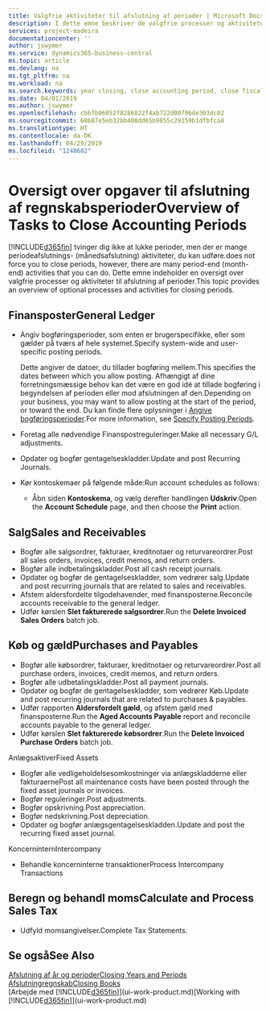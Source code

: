 ```yaml
---
title: Valgfrie aktiviteter til afslutning af perioder | Microsoft Docs
description: I dette emne beskriver de valgfrie processer og aktiviteter til afslutning af regnskabsperioder i Business Central.
services: project-madeira
documentationcenter: ''
author: jswymer
ms.service: dynamics365-business-central
ms.topic: article
ms.devlang: na
ms.tgt_pltfrm: na
ms.workload: na
ms.search.keywords: year closing, close accounting period, close fiscal year, aging, creditor payments, vendor payments
ms.date: 04/01/2019
ms.author: jswymer
ms.openlocfilehash: cbbfb06052f8286822f4ab722d00706de303dc02
ms.sourcegitcommit: 60b87e5eb32bb408dd65b9855c29159b1dfbfca8
ms.translationtype: HT
ms.contentlocale: da-DK
ms.lasthandoff: 04/29/2019
ms.locfileid: "1248682"
---
```

# <a name="overview-of-tasks-to-close-accounting-periods"></a><span data-ttu-id="55c74-103">Oversigt over opgaver til afslutning af regnskabsperioder</span><span class="sxs-lookup"><span data-stu-id="55c74-103">Overview of Tasks to Close Accounting Periods</span></span>
[!INCLUDE[d365fin](includes/d365fin_md.md)] <span data-ttu-id="55c74-104">tvinger dig ikke at lukke perioder, men der er mange periodeafslutnings- (månedsafslutning) aktiviteter, du kan udføre.</span><span class="sxs-lookup"><span data-stu-id="55c74-104">does not force you to close periods, however, there are many period-end (month-end) activities that you can do.</span></span> <span data-ttu-id="55c74-105">Dette emne indeholder en oversigt over valgfrie processer og aktiviteter til afslutning af perioder.</span><span class="sxs-lookup"><span data-stu-id="55c74-105">This topic provides an overview of optional processes and activities for closing periods.</span></span>  

## <a name="general-ledger"></a><span data-ttu-id="55c74-106">Finansposter</span><span class="sxs-lookup"><span data-stu-id="55c74-106">General Ledger</span></span>
* <span data-ttu-id="55c74-107">Angiv bogføringsperioder, som enten er brugerspecifikke, eller som gælder på tværs af hele systemet.</span><span class="sxs-lookup"><span data-stu-id="55c74-107">Specify system-wide and user-specific posting periods.</span></span>  

    <span data-ttu-id="55c74-108">Dette angiver de datoer, du tillader bogføring mellem.</span><span class="sxs-lookup"><span data-stu-id="55c74-108">This specifies the dates between which you allow posting.</span></span> <span data-ttu-id="55c74-109">Afhængigt af dine forretningsmæssige behov kan det være en god idé at tillade bogføring i begyndelsen af perioden eller mod afslutningen af den.</span><span class="sxs-lookup"><span data-stu-id="55c74-109">Depending on your business, you may want to allow posting at the start of the period, or toward the end.</span></span> <span data-ttu-id="55c74-110">Du kan finde flere oplysninger i [Angive bogføringsperioder](finance-how-specify-posting-periods.md).</span><span class="sxs-lookup"><span data-stu-id="55c74-110">For more information, see [Specify Posting Periods](finance-how-specify-posting-periods.md).</span></span>  
* <span data-ttu-id="55c74-111">Foretag alle nødvendige Finanspostreguleringer.</span><span class="sxs-lookup"><span data-stu-id="55c74-111">Make all necessary G/L adjustments.</span></span>  
* <span data-ttu-id="55c74-112">Opdater og bogfør gentagelseskladder.</span><span class="sxs-lookup"><span data-stu-id="55c74-112">Update and post Recurring Journals.</span></span>  
  <!--* Process Consolidations-->
* <span data-ttu-id="55c74-113">Kør kontoskemaer på følgende måde:</span><span class="sxs-lookup"><span data-stu-id="55c74-113">Run account schedules as follows:</span></span>  
  * <span data-ttu-id="55c74-114">Åbn siden **Kontoskema**, og vælg derefter handlingen **Udskriv**.</span><span class="sxs-lookup"><span data-stu-id="55c74-114">Open the **Account Schedule** page, and then choose the **Print** action.</span></span>  

## <a name="sales-and-receivables"></a><span data-ttu-id="55c74-115">Salg</span><span class="sxs-lookup"><span data-stu-id="55c74-115">Sales and Receivables</span></span>
* <span data-ttu-id="55c74-116">Bogfør alle salgsordrer, fakturaer, kreditnotaer og returvareordrer.</span><span class="sxs-lookup"><span data-stu-id="55c74-116">Post all sales orders, invoices, credit memos, and return orders.</span></span>  
* <span data-ttu-id="55c74-117">Bogfør alle indbetalingskladder.</span><span class="sxs-lookup"><span data-stu-id="55c74-117">Post all cash receipt journals.</span></span>  
* <span data-ttu-id="55c74-118">Opdater og bogfør de gentagelseskladder, som vedrører salg.</span><span class="sxs-lookup"><span data-stu-id="55c74-118">Update and post recurring journals that are related to sales and receivables.</span></span>  
* <span data-ttu-id="55c74-119">Afstem aldersfordelte tilgodehavender, med finansposterne.</span><span class="sxs-lookup"><span data-stu-id="55c74-119">Reconcile accounts receivable to the general ledger.</span></span>  
* <span data-ttu-id="55c74-120">Udfør kørslen **Slet fakturerede salgsordrer**.</span><span class="sxs-lookup"><span data-stu-id="55c74-120">Run the **Delete Invoiced Sales Orders** batch job.</span></span>  

## <a name="purchases-and-payables"></a><span data-ttu-id="55c74-121">Køb og gæld</span><span class="sxs-lookup"><span data-stu-id="55c74-121">Purchases and Payables</span></span>
* <span data-ttu-id="55c74-122">Bogfør alle købsordrer, fakturaer, kreditnotaer og returvareordrer.</span><span class="sxs-lookup"><span data-stu-id="55c74-122">Post all purchase orders, invoices, credit memos, and return orders.</span></span>  
* <span data-ttu-id="55c74-123">Bogfør alle udbetalingskladder.</span><span class="sxs-lookup"><span data-stu-id="55c74-123">Post all payment journals.</span></span>  
* <span data-ttu-id="55c74-124">Opdater og bogfør de gentagelseskladder, som vedrører Køb.</span><span class="sxs-lookup"><span data-stu-id="55c74-124">Update and post recurring journals that are related to purchases & payables.</span></span>  
* <span data-ttu-id="55c74-125">Udfør rapporten **Aldersfordelt gæld**, og afstem gæld med finansposterne.</span><span class="sxs-lookup"><span data-stu-id="55c74-125">Run the **Aged Accounts Payable** report and reconcile accounts payable to the general ledger.</span></span>  
* <span data-ttu-id="55c74-126">Udfør kørslen **Slet fakturerede købsordrer**.</span><span class="sxs-lookup"><span data-stu-id="55c74-126">Run the **Delete Invoiced Purchase Orders** batch job.</span></span>  

<span data-ttu-id="55c74-127">Anlægsaktiver</span><span class="sxs-lookup"><span data-stu-id="55c74-127">Fixed Assets</span></span>
* <span data-ttu-id="55c74-128">Bogfør alle vedligeholdelsesomkostninger via anlægskladderne eller fakturaerne</span><span class="sxs-lookup"><span data-stu-id="55c74-128">Post all maintenance costs have been posted through the fixed asset journals or invoices.</span></span>
* <span data-ttu-id="55c74-129">Bogfør reguleringer.</span><span class="sxs-lookup"><span data-stu-id="55c74-129">Post adjustments.</span></span>
* <span data-ttu-id="55c74-130">Bogfør opskrivning.</span><span class="sxs-lookup"><span data-stu-id="55c74-130">Post appreciation.</span></span>
* <span data-ttu-id="55c74-131">Bogfør nedskrivning.</span><span class="sxs-lookup"><span data-stu-id="55c74-131">Post depreciation.</span></span>
* <span data-ttu-id="55c74-132">Opdater og bogfør anlægsgentagelseskladden.</span><span class="sxs-lookup"><span data-stu-id="55c74-132">Update and post the recurring fixed asset journal.</span></span>

<span data-ttu-id="55c74-133">Koncernintern</span><span class="sxs-lookup"><span data-stu-id="55c74-133">Intercompany</span></span>
* <span data-ttu-id="55c74-134">Behandle koncerninterne transaktioner</span><span class="sxs-lookup"><span data-stu-id="55c74-134">Process Intercompany Transactions</span></span>

## <a name="calculate-and-process-sales-tax"></a><span data-ttu-id="55c74-135">Beregn og behandl moms</span><span class="sxs-lookup"><span data-stu-id="55c74-135">Calculate and Process Sales Tax</span></span>
* <span data-ttu-id="55c74-136">Udfyld momsangivelser.</span><span class="sxs-lookup"><span data-stu-id="55c74-136">Complete Tax Statements.</span></span>  

## <a name="see-also"></a><span data-ttu-id="55c74-137">Se også</span><span class="sxs-lookup"><span data-stu-id="55c74-137">See Also</span></span>
[<span data-ttu-id="55c74-138">Afslutning af år og perioder</span><span class="sxs-lookup"><span data-stu-id="55c74-138">Closing Years and Periods</span></span>](year-close-years-periods.md)  
[<span data-ttu-id="55c74-139">Afslutningregnskab</span><span class="sxs-lookup"><span data-stu-id="55c74-139">Closing Books</span></span>](year-close-books.md)  
<span data-ttu-id="55c74-140">[Arbejde med [!INCLUDE[d365fin](includes/d365fin_md.md)]](ui-work-product.md)</span><span class="sxs-lookup"><span data-stu-id="55c74-140">[Working with [!INCLUDE[d365fin](includes/d365fin_md.md)]](ui-work-product.md)</span></span>
